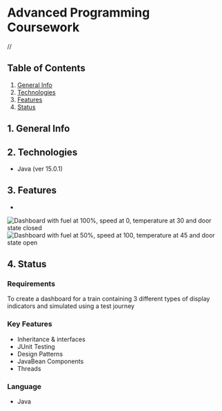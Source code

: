 # Advanced Programming Coursework

//


## Table of Contents
1. [General Info](#1-general-info)
2. [Technologies](#2-technologies)
3. [Features](#3-features)
4. [Status](#4-status)


## 1. General Info


## 2. Technologies
- Java (ver 15.0.1)


## 3. Features
- 

<img src="./Images/Dashboard_Startup" alt="Dashboard with fuel at 100%, speed at 0, temperature at 30 and door state closed" />
<img src="./Images/Dashboard_Custom" alt="Dashboard with fuel at 50%, speed at 100, temperature at 45 and door state open" />


## 4. Status



### Requirements
To create a dashboard for a train containing 3 different types of display indicators and simulated using a test journey

### Key Features
* Inheritance & interfaces
* JUnit Testing
* Design Patterns
* JavaBean Components
* Threads

### Language
* Java
